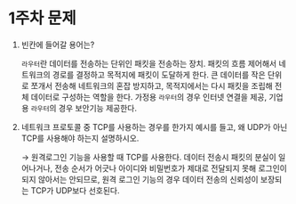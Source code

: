 # 1주차 문제

1. 빈칸에 들어갈 용어는?
    
    `라우터`란 데이터를 전송하는 단위인 패킷을 전송하는 장치. 패킷의 흐름 제어해서 네트워크의 경로를 결정하고 목적지에 패킷이 도달하게 한다. 큰 데이터를 작은 단위로 쪼개서 전송해 네트워크의 혼잡 방지하고, 목적지에서는 다시 패킷을 조립해 전체 데이터로 구성하는 역할을 한다. 가정용 `라우터`의 경우 인터넷 연결을 제공, 기업용 `라우터`의 경우 보안기능 제공한다.
    
2. 네트워크 프로토콜 중 TCP를 사용하는 경우를 한가지 예시를 들고, 왜 UDP가 아닌 TCP를 사용해야 하는지 설명하시오. 
    
    → 원격로그인 기능을 사용할 때 TCP를 사용한다. 데이터 전송시 패킷의 분실이 일어나거나, 전송 순서가 어긋나 아이디와 비밀번호가 제대로 전달되지 못해 로그인이 되지 않아서는 안되므로, 원격 로그인 기능의 경우 데이터 전송의 신뢰성이 보장되는 TCP가 UDP보다 선호된다.